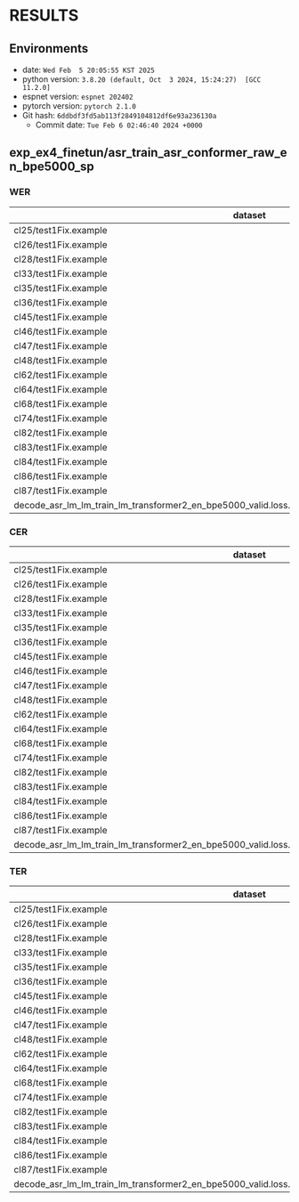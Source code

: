 <!-- Generated by scripts/utils/show_asr_result.sh -->
# RESULTS
## Environments
- date: `Wed Feb  5 20:05:55 KST 2025`
- python version: `3.8.20 (default, Oct  3 2024, 15:24:27)  [GCC 11.2.0]`
- espnet version: `espnet 202402`
- pytorch version: `pytorch 2.1.0`
- Git hash: `6ddbdf3fd5ab113f2849104812df6e93a236130a`
  - Commit date: `Tue Feb 6 02:46:40 2024 +0000`

## exp_ex4_finetun/asr_train_asr_conformer_raw_en_bpe5000_sp
### WER

|dataset|Snt|Wrd|Corr|Sub|Del|Ins|Err|S.Err|
|---|---|---|---|---|---|---|---|---|
|cl25/test1Fix.example|5692|151731|96.4|2.9|0.7|0.8|4.4|23.7|
|cl26/test1Fix.example|5692|151731|96.3|3.0|0.7|0.8|4.5|24.2|
|cl28/test1Fix.example|5692|151731|96.3|2.9|0.7|0.8|4.4|23.9|
|cl33/test1Fix.example|5692|151731|96.3|3.0|0.7|0.8|4.5|24.2|
|cl35/test1Fix.example|5692|151731|96.1|3.1|0.8|0.8|4.7|24.3|
|cl36/test1Fix.example|5692|151731|96.1|3.1|0.8|0.8|4.7|24.3|
|cl45/test1Fix.example|5692|151731|96.1|3.1|0.8|0.8|4.7|24.3|
|cl46/test1Fix.example|5692|151731|96.4|2.9|0.7|0.8|4.4|23.8|
|cl47/test1Fix.example|5692|151731|96.3|3.0|0.7|0.8|4.5|24.2|
|cl48/test1Fix.example|5692|151731|96.4|2.9|0.7|0.8|4.4|23.8|
|cl62/test1Fix.example|5692|151731|96.3|3.0|0.7|0.8|4.5|24.2|
|cl64/test1Fix.example|5692|151731|96.1|3.1|0.8|0.8|4.7|24.3|
|cl68/test1Fix.example|5692|151731|96.3|3.0|0.7|0.8|4.5|24.3|
|cl74/test1Fix.example|5692|151731|96.3|3.0|0.7|0.8|4.5|24.3|
|cl82/test1Fix.example|5692|151731|96.1|3.1|0.8|0.8|4.7|24.3|
|cl83/test1Fix.example|5692|151731|96.3|3.0|0.7|0.8|4.5|24.3|
|cl84/test1Fix.example|5692|151731|96.4|2.9|0.7|0.8|4.4|23.9|
|cl86/test1Fix.example|5692|151731|96.1|3.1|0.8|0.8|4.7|24.4|
|cl87/test1Fix.example|5692|151731|96.2|3.0|0.7|0.8|4.6|24.3|
|decode_asr_lm_lm_train_lm_transformer2_en_bpe5000_valid.loss.ave_asr_model_valid.acc.ave/test1Fix.example|5692|151962|96.3|3.0|0.7|0.6|4.3|23.8|

### CER

|dataset|Snt|Wrd|Corr|Sub|Del|Ins|Err|S.Err|
|---|---|---|---|---|---|---|---|---|
|cl25/test1Fix.example|5692|828429|98.3|0.8|0.9|0.8|2.5|23.7|
|cl26/test1Fix.example|5692|828429|98.3|0.8|0.9|0.8|2.5|24.2|
|cl28/test1Fix.example|5692|828429|98.3|0.8|0.9|0.8|2.5|23.9|
|cl33/test1Fix.example|5692|828429|98.3|0.8|0.9|0.8|2.5|24.2|
|cl35/test1Fix.example|5692|828429|98.1|0.9|1.0|0.8|2.7|24.3|
|cl36/test1Fix.example|5692|828429|98.1|0.9|1.0|0.8|2.7|24.3|
|cl45/test1Fix.example|5692|828429|98.1|0.9|1.0|0.8|2.7|24.3|
|cl46/test1Fix.example|5692|828429|98.3|0.8|0.9|0.8|2.5|23.8|
|cl47/test1Fix.example|5692|828429|98.3|0.8|0.9|0.8|2.5|24.2|
|cl48/test1Fix.example|5692|828429|98.3|0.8|0.9|0.8|2.5|23.8|
|cl62/test1Fix.example|5692|828429|98.3|0.8|0.9|0.8|2.5|24.2|
|cl64/test1Fix.example|5692|828429|98.1|0.9|1.0|0.8|2.7|24.3|
|cl68/test1Fix.example|5692|828429|98.3|0.8|0.9|0.8|2.5|24.3|
|cl74/test1Fix.example|5692|828429|98.3|0.8|0.9|0.8|2.5|24.3|
|cl82/test1Fix.example|5692|828429|98.1|0.9|1.0|0.8|2.7|24.3|
|cl83/test1Fix.example|5692|828429|98.3|0.8|0.9|0.8|2.5|24.3|
|cl84/test1Fix.example|5692|828429|98.3|0.8|0.9|0.8|2.5|23.9|
|cl86/test1Fix.example|5692|828429|98.1|0.9|1.0|0.8|2.7|24.4|
|cl87/test1Fix.example|5692|828429|98.2|0.8|0.9|0.8|2.6|24.3|
|decode_asr_lm_lm_train_lm_transformer2_en_bpe5000_valid.loss.ave_asr_model_valid.acc.ave/test1Fix.example|5692|829379|98.3|0.8|0.9|0.7|2.4|23.8|

### TER

|dataset|Snt|Wrd|Corr|Sub|Del|Ins|Err|S.Err|
|---|---|---|---|---|---|---|---|---|
|cl25/test1Fix.example|5692|186938|95.9|2.5|1.6|0.8|4.9|23.7|
|cl26/test1Fix.example|5692|186938|95.8|2.5|1.7|0.8|5.0|24.2|
|cl28/test1Fix.example|5692|186938|95.8|2.5|1.6|0.8|4.9|23.9|
|cl33/test1Fix.example|5692|186938|95.8|2.5|1.7|0.8|5.0|24.2|
|cl35/test1Fix.example|5692|186938|95.7|2.7|1.6|0.8|5.2|24.3|
|cl36/test1Fix.example|5692|186938|95.7|2.7|1.6|0.8|5.2|24.3|
|cl45/test1Fix.example|5692|186938|95.7|2.7|1.6|0.8|5.2|24.3|
|cl46/test1Fix.example|5692|186938|95.9|2.5|1.6|0.8|4.9|23.8|
|cl47/test1Fix.example|5692|186938|95.8|2.5|1.7|0.8|5.0|24.2|
|cl48/test1Fix.example|5692|186938|95.9|2.5|1.6|0.8|4.9|23.8|
|cl62/test1Fix.example|5692|186938|95.8|2.5|1.7|0.8|5.0|24.2|
|cl64/test1Fix.example|5692|186938|95.7|2.7|1.6|0.8|5.2|24.3|
|cl68/test1Fix.example|5692|186938|95.8|2.5|1.7|0.8|5.0|24.3|
|cl74/test1Fix.example|5692|186938|95.8|2.5|1.7|0.8|5.0|24.3|
|cl82/test1Fix.example|5692|186938|95.7|2.7|1.6|0.8|5.2|24.3|
|cl83/test1Fix.example|5692|186938|95.8|2.5|1.7|0.8|5.0|24.3|
|cl84/test1Fix.example|5692|186938|95.9|2.5|1.6|0.8|4.9|23.9|
|cl86/test1Fix.example|5692|186938|95.7|2.7|1.7|0.8|5.2|24.4|
|cl87/test1Fix.example|5692|186938|95.8|2.5|1.7|0.8|5.0|24.3|
|decode_asr_lm_lm_train_lm_transformer2_en_bpe5000_valid.loss.ave_asr_model_valid.acc.ave/test1Fix.example|5692|187150|95.8|2.5|1.6|0.7|4.8|23.8|

